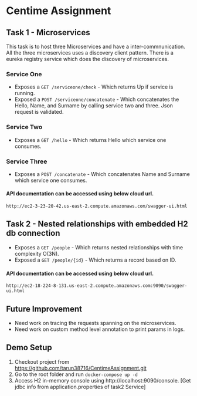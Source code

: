 # Centime Assignment

## Task 1 - Microservices
This task is to host three Microservices and have a inter-commnunication. All the three microservices uses a discovery client pattern.
There is a eureka registry service which does the discovery of microservices.

### Service One
* Exposes a `GET /serviceone/check` - Which returns Up if service is running.
* Exposed a `POST /serviceone/concatenate` - Which concatenates the Hello, Name, and Surname by calling service two and three. Json request is validated.

### Service Two
* Exposes a `GET /hello` - Which returns Hello which service one consumes.

### Service Three
* Exposes a `POST /concatenate` - Which concatenates Name and Surname which service one consumes.

#### API documentation can be accessed using below cloud url.
    http://ec2-3-23-20-42.us-east-2.compute.amazonaws.com/swagger-ui.html

## Task 2 - Nested relationships with embedded H2 db connection

* Exposes a `GET /people` - Which returns nested relationships with time complexity O(3N).
* Exposed a `GET /people/{id}` - Which returns a record based on ID.

#### API documentation can be accessed using below cloud url.
    http://ec2-18-224-8-131.us-east-2.compute.amazonaws.com:9090/swagger-ui.html

## Future Improvement
* Need work on tracing the requests spanning on the microservices.
* Need work on custom method level annotation to print params in logs.


## Demo Setup
1. Checkout project from https://github.com/tarun38716/CentimeAssignment.git
2. Go to the root folder and run `docker-compose up -d`
3. Access H2 in-memory console using http://localhost:9090/console. [Get jdbc info from application.properties of task2 Service]
